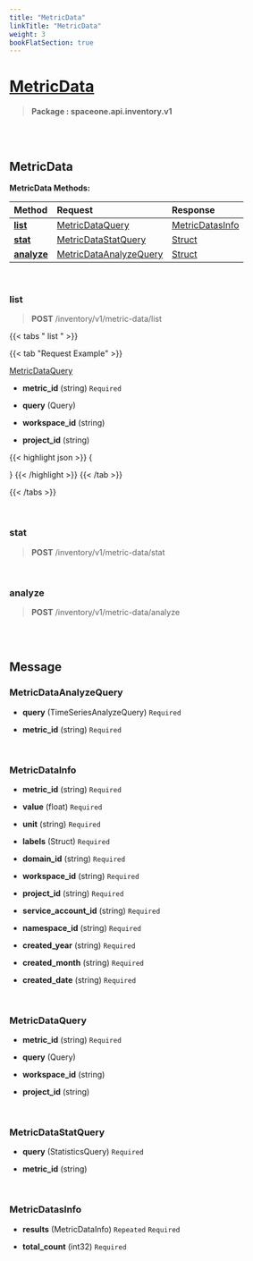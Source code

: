 ```yaml
---
title: "MetricData"
linkTitle: "MetricData"
weight: 3
bookFlatSection: true
---
```

# [MetricData](#MetricData)



>  **Package : spaceone.api.inventory.v1**

<br>
<br>

## MetricData





**MetricData Methods:**


| Method | Request | Response |
| :----- | :-------- | :-------- |
| [**list**](./MetricData#list) | [MetricDataQuery](MetricData#metricdataquery) | [MetricDatasInfo](MetricData#metricdatasinfo) |
| [**stat**](./MetricData#stat) | [MetricDataStatQuery](MetricData#metricdatastatquery) | [Struct](MetricData#struct) |
| [**analyze**](./MetricData#analyze) | [MetricDataAnalyzeQuery](MetricData#metricdataanalyzequery) | [Struct](MetricData#struct) |



    
<br>

### list





> **POST** /inventory/v1/metric-data/list
>





 {{< tabs " list " >}}

 {{< tab "Request Example" >}}



[MetricDataQuery](./MetricData#metricdataquery)

* **metric_id** (string)   `Required` 


* **query** (Query)  


* **workspace_id** (string)  


* **project_id** (string)  





{{< highlight json >}}
{

}
{{< /highlight >}}
{{< /tab >}}



{{< /tabs >}}


    
<br>

### stat





> **POST** /inventory/v1/metric-data/stat
>






    
<br>

### analyze





> **POST** /inventory/v1/metric-data/analyze
>






    


<br>
<br>

## Message



### MetricDataAnalyzeQuery
* **query** (TimeSeriesAnalyzeQuery)   `Required` 

    
* **metric_id** (string)   `Required` 

    <br>

### MetricDataInfo
* **metric_id** (string)   `Required` 

    
* **value** (float)   `Required` 

    
* **unit** (string)   `Required` 

    
* **labels** (Struct)   `Required` 

    
* **domain_id** (string)   `Required` 

    
* **workspace_id** (string)   `Required` 

    
* **project_id** (string)   `Required` 

    
* **service_account_id** (string)   `Required` 

    
* **namespace_id** (string)   `Required` 

    
* **created_year** (string)   `Required` 

    
* **created_month** (string)   `Required` 

    
* **created_date** (string)   `Required` 

    <br>

### MetricDataQuery
* **metric_id** (string)   `Required` 

    
* **query** (Query)  

    
* **workspace_id** (string)  

    
* **project_id** (string)  

    <br>

### MetricDataStatQuery
* **query** (StatisticsQuery)   `Required` 

    
* **metric_id** (string)  

    <br>

### MetricDatasInfo
* **results** (MetricDataInfo)  `Repeated`    `Required` 

    
* **total_count** (int32)   `Required` 

    <br>
